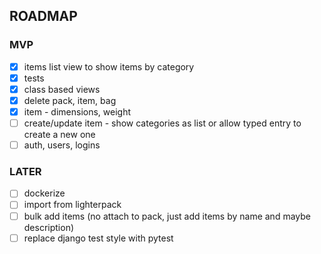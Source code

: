 ## ROADMAP

### MVP

- [x] items list view to show items by category
- [x] tests
- [x] class based views
- [x] delete pack, item, bag
- [x] item - dimensions, weight
- [ ] create/update item - show categories as list or allow typed entry to create a new one
- [ ] auth, users, logins

### LATER

- [ ] dockerize
- [ ] import from lighterpack
- [ ] bulk add items (no attach to pack, just add items by name and maybe description)
- [ ] replace django test style with pytest  